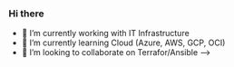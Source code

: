 ### Hi there 

- 🔭 I’m currently working with IT Infrastructure
- 🌱 I’m currently learning Cloud (Azure, AWS, GCP, OCI)
- 👯 I’m looking to collaborate on Terrafor/Ansible
-->
